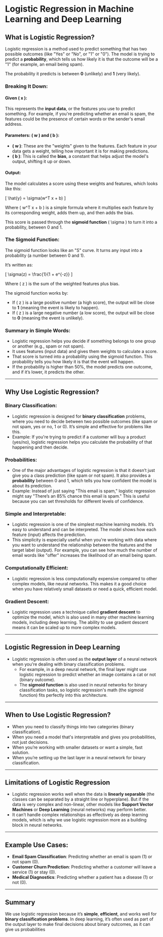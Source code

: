 # Logistic Regression in Machine Learning and Deep Learning

## What is Logistic Regression?

Logistic regression is a method used to predict something that has two possible outcomes (like "Yes" or "No", or "1" or "0"). The model is trying to predict a **probability**, which tells us how likely it is that the outcome will be a "1" (for example, an email being spam). 

The probability it predicts is between **0** (unlikely) and **1** (very likely).

### Breaking It Down:

#### Given \( x \):
This represents the **input data**, or the features you use to predict something. For example, if you're predicting whether an email is spam, the features could be the presence of certain words or the sender's email address.

#### Parameters: \( w \) and \( b \):

- **\( w \)**: These are the "weights" given to the features. Each feature in your data gets a weight, telling how important it is for making predictions.
- **\( b \)**: This is called the **bias**, a constant that helps adjust the model's output, shifting it up or down.

#### Output:
The model calculates a score using these weights and features, which looks like this:

\[
\hat{y} = \sigma(w^T x + b)
\]

Where \( w^T x + b \) is a simple formula where it multiplies each feature by its corresponding weight, adds them up, and then adds the bias.

This score is passed through the **sigmoid function** \( \sigma \) to turn it into a probability, between 0 and 1.

### The Sigmoid Function:
The sigmoid function looks like an "S" curve. It turns any input into a probability (a number between 0 and 1).

It’s written as:

\[
\sigma(z) = \frac{1}{1 + e^{-z}}
\]

Where \( z \) is the sum of the weighted features plus bias.

The sigmoid function works by:
- If \( z \) is a large positive number (a high score), the output will be close to **1** (meaning the event is likely to happen).
- If \( z \) is a large negative number (a low score), the output will be close to **0** (meaning the event is unlikely).

### Summary in Simple Words:
- Logistic regression helps you decide if something belongs to one group or another (e.g., spam or not spam).
- It uses features (input data) and gives them weights to calculate a score.
- That score is turned into a probability using the sigmoid function. This probability tells you how likely it is that the event will happen.
- If the probability is higher than 50%, the model predicts one outcome, and if it’s lower, it predicts the other.

---

## Why Use Logistic Regression?

### Binary Classification:
- Logistic regression is designed for **binary classification** problems, where you need to decide between two possible outcomes (like spam or not spam, yes or no, 1 or 0). It’s simple and effective for problems like this.
- Example: If you're trying to predict if a customer will buy a product (yes/no), logistic regression helps you calculate the probability of that happening and then decide.

### Probabilities:
- One of the major advantages of logistic regression is that it doesn’t just give you a class prediction (like spam or not spam). It also provides a **probability** between 0 and 1, which tells you how confident the model is about its prediction.
- Example: Instead of just saying "This email is spam," logistic regression might say "There’s an 85% chance this email is spam." This is useful because you can set thresholds for different levels of confidence.

### Simple and Interpretable:
- Logistic regression is one of the simplest machine learning models. It’s easy to understand and can be interpreted. The model shows how each feature (input) affects the prediction.
- This simplicity is especially useful when you're working with data where you want to understand the relationship between the features and the target label (output). For example, you can see how much the number of email words like "offer" increases the likelihood of an email being spam.

### Computationally Efficient:
- Logistic regression is less computationally expensive compared to other complex models, like neural networks. This makes it a good choice when you have relatively small datasets or need a quick, efficient model.

### Gradient Descent:
- Logistic regression uses a technique called **gradient descent** to optimize the model, which is also used in many other machine learning models, including deep learning. The ability to use gradient descent means it can be scaled up to more complex models.

---

## Logistic Regression in Deep Learning

- Logistic regression is often used as the **output layer** of a neural network when you're dealing with binary classification problems.
  - For example, in a deep neural network, the final layer might use logistic regression to predict whether an image contains a cat or not (binary outcome).
  - The **sigmoid function** is also used in neural networks for binary classification tasks, so logistic regression's math (the sigmoid function) fits perfectly into this architecture.

---

## When to Use Logistic Regression?

- When you need to classify things into two categories (binary classification).
- When you need a model that's interpretable and gives you probabilities, not just decisions.
- When you’re working with smaller datasets or want a simple, fast solution.
- When you’re setting up the last layer in a neural network for binary classification.

---

## Limitations of Logistic Regression

- Logistic regression works well when the data is **linearly separable** (the classes can be separated by a straight line or hyperplane). But if the data is very complex and non-linear, other models like **Support Vector Machines** or **Deep Learning** (neural networks) may perform better.
- It can’t handle complex relationships as effectively as deep learning models, which is why we use logistic regression more as a building block in neural networks.

---

## Example Use Cases:

- **Email Spam Classification**: Predicting whether an email is spam (1) or not spam (0).
- **Customer Churn Prediction**: Predicting whether a customer will leave a service (1) or stay (0).
- **Medical Diagnostics**: Predicting whether a patient has a disease (1) or not (0).

---

## Summary
We use logistic regression because it’s **simple**, **efficient**, and works well for **binary classification problems**. In deep learning, it’s often used as part of the output layer to make final decisions about binary outcomes, as it can give us probabilities
